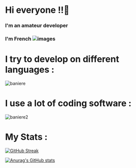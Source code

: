 # Hi everyone !!🤙

### I'm an amateur developer
### I'm French ![images](https://user-images.githubusercontent.com/92871565/139536117-b9f25260-5d72-40cb-9f29-34af9d463588.jpg)


# I try to develop on different languages :
![baniere](https://user-images.githubusercontent.com/92871565/139534786-edce2f54-672b-48c7-99b1-54634db60f1a.png)

# I use a lot of coding software :
![baniere2](https://user-images.githubusercontent.com/92871565/139537426-f31d8ba2-0e0e-4b74-a6f4-a778126f5ef7.png)

# My Stats :
[![GitHub Streak](https://github-readme-streak-stats.herokuapp.com?user=Voltair&theme=neon-dark&hide_border=true&date_format=j%20M%5B%20Y%5D)](https://git.io/streak-stats)

[![Anurag's GitHub stats](https://github-readme-stats.vercel.app/api?username=Voltairxx&theme=dracula)](https://github.com/anuraghazra/github-readme-stats)
